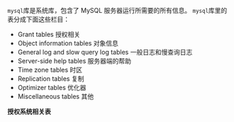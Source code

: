 `mysql`库是系统库，包含了 MySQL 服务器运行所需要的所有信息。
`mysql`库里的表分成下面这些栏目：
- Grant tables  授权相关
- Object information tables 对象信息
- General log and slow query log tables 一般日志和慢查询日志
- Server-side help tables 服务器端的帮助
- Time zone tables 时区
- Replication tables 复制
- Optimizer tables 优化器
- Miscellaneous  tables 其他

**授权系统相关表**
